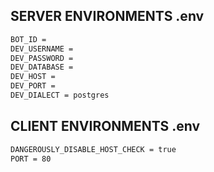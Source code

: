 ## SERVER ENVIRONMENTS .env

```sh
BOT_ID =
DEV_USERNAME =
DEV_PASSWORD =
DEV_DATABASE =
DEV_HOST =
DEV_PORT =
DEV_DIALECT = postgres
```

## CLIENT ENVIRONMENTS .env

```sh
DANGEROUSLY_DISABLE_HOST_CHECK = true
PORT = 80
```
